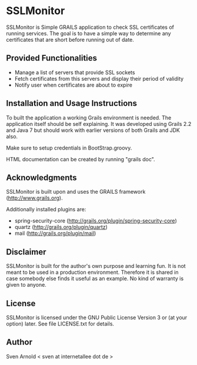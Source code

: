 SSLMonitor
==========

SSLMonitor is Simple GRAILS application to check SSL certificates of running services. The goal is to have a simple way
to determine any certificates that are short before running out of date.

## Provided Functionalities

- Manage a list of servers that provide SSL sockets
- Fetch certificates from this servers and display their period of validity
- Notify user when certificates are about to expire

## Installation and Usage Instructions

To built the application a working Grails environment is needed. The application itself should be self explaining. It
was developed using Grails 2.2 and Java 7 but should work with earlier versions of both Grails and JDK also.

Make sure to setup credentials in BootStrap.groovy.

HTML documentation can be created by running "grails doc".

## Acknowledgments

SSLMonitor is built upon and uses the GRAILS framework (http://www.grails.org).

Additionally installed plugins are:
- spring-security-core (http://grails.org/plugin/spring-security-core)
- quartz (http://grails.org/plugin/quartz)
- mail (http://grails.org/plugin/mail)

## Disclaimer

SSLMonitor is built for the author's own purpose and learning fun. It is not meant to be used in a production
environment. Therefore it is shared in case somebody else finds it useful as an example. No kind of warranty is given to
anyone.

## License

SSLMonitor is licensed under the GNU Public License Version 3 or (at your option) later. See file LICENSE.txt for details.

## Author

Sven Arnold < sven at internetallee dot de >
